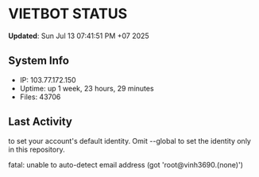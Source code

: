 # VIETBOT STATUS
**Updated**: Sun Jul 13 07:41:51 PM +07 2025

## System Info
- IP: 103.77.172.150
- Uptime: up 1 week, 23 hours, 29 minutes
- Files: 43706

## Last Activity

to set your account's default identity.
Omit --global to set the identity only in this repository.

fatal: unable to auto-detect email address (got 'root@vinh3690.(none)')
